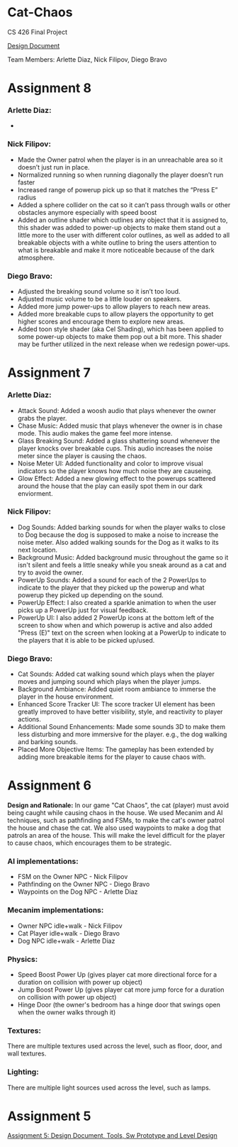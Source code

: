 # Cat-Chaos
CS 426 Final Project

[Design Document](https://docs.google.com/document/d/1CFu6U85XrUEFJIyIWUjvCOGbUwl8SkGE5plIKW824DA/edit?usp=sharing)

Team Members: Arlette Diaz, Nick Filipov, Diego Bravo

# Assignment 8
### Arlette Diaz:
-

### Nick Filipov:
- Made the Owner patrol when the player is in an unreachable area so it doesn’t just run in place.
- Normalized running so when running diagonally the player doesn’t run faster
- Increased range of powerup pick up so that it matches the “Press E” radius
- Added a sphere collider on the cat so it can’t pass through walls or other obstacles anymore especially with speed boost
- Added an outline shader which outlines any object that it is assigned to, this shader was added to power-up objects to make them stand out a
little more to the user with different color outlines, as well as added to all breakable objects with a white outline to bring the users
attention to what is breakable and make it more noticeable because of the dark atmosphere.

### Diego Bravo:
- Adjusted the breaking sound volume so it isn’t too loud.
- Adjusted music volume to be a little louder on speakers.
- Added more jump power-ups to allow players to reach new areas.
- Added more breakable cups to allow players the opportunity to get higher scores and encourage them to explore new areas.
- Added toon style shader (aka Cel Shading), which has been applied to some power-up objects to make them pop out a bit more. This shader may be further utilized in the next release when we redesign power-ups.

# Assignment 7
### Arlette Diaz:
- Attack Sound: Added a woosh audio that plays whenever the owner grabs the player.
- Chase Music: Added music that plays whenever the owner is in chase mode. This audio makes the game feel more intense. 
- Glass Breaking Sound: Added a glass shattering sound whenever the player knocks over breakable cups. This audio increases the noise meter since the player is causing the chaos.
- Noise Meter UI: Added functionality and color to improve visual indicators so the player knows how much noise they are causeing.
- Glow Effect: Added a new glowing effect to the powerups scattered around the house that the play can easily spot them in our dark enviorment. 

### Nick Filipov:
- Dog Sounds: Added barking sounds for when the player walks to close to Dog because the dog is supposed to make a noise to
increase the noise meter. Also added walking sounds for the Dog as it walks to its next location.
- Background Music: Added background music throughout the game so it isn't silent and feels a little sneaky while you
sneak around as a cat and try to avoid the owner.
- PowerUp Sounds: Added a sound for each of the 2 PowerUps to indicate to the player that they picked up the powerup and
what powerup they picked up depending on the sound.
- PowerUp Effect: I also created a sparkle animation to when the user picks up a PowerUp just for visual feedback.
- PowerUp UI: I also added 2 PowerUp icons at the bottom left of the screen to show when and which powerup is active
and also added "Press (E)" text on the screen when looking at a PowerUp to indicate to the players that it is able to
be picked up/used.

### Diego Bravo:
- Cat Sounds: Added cat walking sound which plays when the player moves and jumping sound which plays when the player jumps.
- Background Ambiance: Added quiet room ambiance to immerse the player in the house environment.
- Enhanced Score Tracker UI: The score tracker UI element has been greatly improved to have better visibility, style, and reactivity to player actions.
- Additional Sound Enhancements: Made some sounds 3D to make them less disturbing and more immersive for the player. e.g., the dog walking and barking sounds.
- Placed More Objective Items: The gameplay has been extended by adding more breakable items for the player to cause chaos with.

# Assignment 6
**Design and Rationale:** In our game "Cat Chaos", the cat (player) must avoid being caught while causing chaos in the house.
We used Mecanim and AI techniques, such as pathfinding and FSMs, to make the cat's owner patrol the house and chase the cat.
We also used waypoints to make a dog that patrols an area of the house. This will make the level difficult for the player to
cause chaos, which encourages them to be strategic.

### AI implementations:
- FSM on the Owner NPC - Nick Filipov
- Pathfinding on the Owner NPC - Diego Bravo
- Waypoints on the Dog NPC - Arlette Diaz

### Mecanim implementations:
- Owner NPC idle+walk - Nick Filipov
- Cat Player idle+walk - Diego Bravo
- Dog NPC idle+walk - Arlette Diaz

### Physics:
- Speed Boost Power Up (gives player cat more directional force for a duration on collision with power up object)
- Jump Boost Power Up (gives player cat more jump force for a duration on collision with power up object)
- Hinge Door (the owner's bedroom has a hinge door that swings open when the owner walks through it)

### Textures:
There are multiple textures used across the level, such as floor, door, and wall textures.

### Lighting:
There are multiple light sources used across the level, such as lamps.

# Assignment 5
[Assignment 5: Design Document, Tools, Sw Prototype and Level Design](https://docs.google.com/document/d/1FLa1F97W0JR0hCHbJc4M_DVPr4UKmouwLH6_qRgPJr4/edit?usp=sharing)
